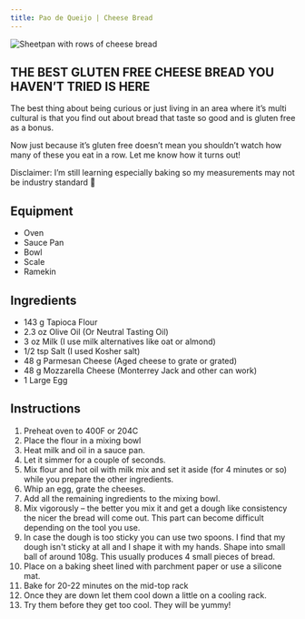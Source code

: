 ```yaml
---
title: Pao de Queijo | Cheese Bread
---
```


![Sheetpan with rows of cheese bread](../../images/pao-de-queijo.jpg)

## THE BEST GLUTEN FREE CHEESE BREAD YOU HAVEN’T TRIED IS HERE

The best thing about being curious or just living in an area where it’s multi cultural is that you find out about bread that taste so good and is gluten free as a bonus.

Now just because it’s gluten free doesn’t mean you shouldn’t watch how many of these you eat in a row. Let me know how it turns out!

Disclaimer: I’m still learning especially baking so my measurements may not be industry standard 🙂

## Equipment 

- Oven
- Sauce Pan
- Bowl
- Scale
- Ramekin

## Ingredients 

- 143 g Tapioca Flour
- 2.3 oz Olive Oil (Or Neutral Tasting Oil)
- 3 oz Milk (I use milk alternatives like oat or almond)
- 1/2 tsp Salt (I used Kosher salt)
- 48 g Parmesan Cheese (Aged cheese to grate or grated)
- 48 g Mozzarella Cheese (Monterrey Jack and other can work)
- 1 Large Egg

## Instructions 

1. Preheat oven to 400F or 204C
2. Place the flour in a mixing bowl
3. Heat milk and oil in a sauce pan.
4. Let it simmer for a couple of seconds.
5. Mix flour and hot oil with milk mix and set it aside (for 4 minutes or so) while you prepare the other ingredients.
6. Whip an egg, grate the cheeses.
7. Add all the remaining ingredients to the mixing bowl.
8. Mix vigorously – the better you mix it and get a dough like consistency the nicer the bread will come out. This part can become difficult depending on the tool you use.
9. In case the dough is too sticky you can use two spoons. I find that my dough isn't sticky at all and I shape it with my hands. Shape into small ball of around 108g. This usually produces 4 small pieces of bread.
10. Place on a baking sheet lined with parchment paper or use a silicone mat.
11. Bake for 20-22 minutes on the mid-top rack
12. Once they are down let them cool down a little on a cooling rack.
13. Try them before they get too cool. They will be yummy!